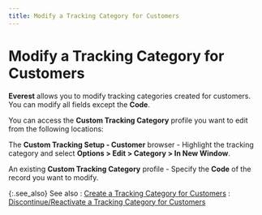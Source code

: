 ```yaml
---
title: Modify a Tracking Category for Customers
---
```


# Modify a Tracking Category for Customers


**Everest** allows you to modify tracking categories created for customers. You can modify all fields except the **Code**.


You can access the **Custom Tracking Category** profile you want to edit from the following locations:


The **Custom Tracking Setup - Customer** browser - Highlight the tracking category and select **Options &gt; Edit &gt; Category &gt; In New Window**.


An existing **Custom Tracking Category** profile - Specify the **Code** of the record you want to modify.


{:.see_also}
See also
: [Create a Tracking Category for Customers]({{site.ct_baseurl}}/customer-tracking/create_a_tracking_category_for_customers.html)
: [Discontinue/Reactivate a Tracking Category for Customers]({{site.ct_baseurl}}/misc/discontinue_a_tracking_category_for_customers.html)
